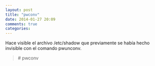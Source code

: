 ```yaml
---
layout: post
title: "pwconv"
date: 2014-01-27 20:09
comments: true
categories: 
---
```

Hace visible el archivo /etc/shadow que previamente se había hecho invisible con el comando pwunconv.

>\# pwconv

